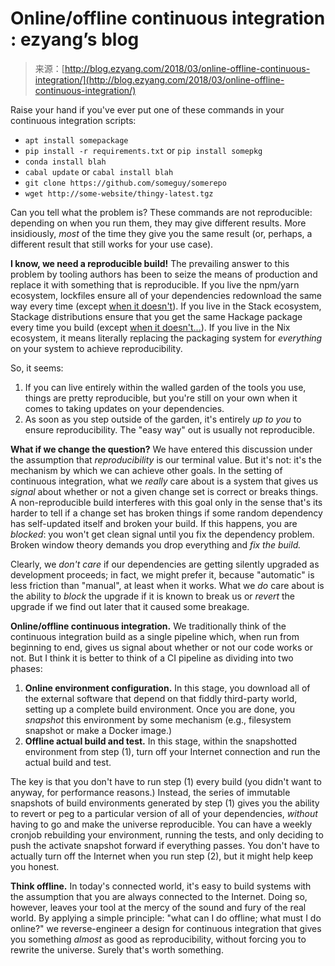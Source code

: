 <!--yml
category: 未分类
date: 2024-07-01 18:16:57
-->

# Online/offline continuous integration : ezyang’s blog

> 来源：[http://blog.ezyang.com/2018/03/online-offline-continuous-integration/](http://blog.ezyang.com/2018/03/online-offline-continuous-integration/)

Raise your hand if you've ever put one of these commands in your continuous integration scripts:

*   `apt install somepackage`
*   `pip install -r requirements.txt` or `pip install somepkg`
*   `conda install blah`
*   `cabal update` or `cabal install blah`
*   `git clone https://github.com/someguy/somerepo`
*   `wget http://some-website/thingy-latest.tgz`

Can you tell what the problem is? These commands are not reproducible: depending on when you run them, they may give different results. More insidiously, *most* of the time they give you the same result (or, perhaps, a different result that still works for your use case).

**I know, we need a reproducible build!** The prevailing answer to this problem by tooling authors has been to seize the means of production and replace it with something that is reproducible. If you live the npm/yarn ecosystem, lockfiles ensure all of your dependencies redownload the same way every time (except [when it doesn't](http://blog.npmjs.org/post/141577284765/kik-left-pad-and-npm)). If you live in the Stack ecosystem, Stackage distributions ensure that you get the same Hackage package every time you build (except [when it doesn't...](https://www.snoyman.com/blog/2017/04/stackages-no-revisions-field)). If you live in the Nix ecosystem, it means literally replacing the packaging system for *everything* on your system to achieve reproducibility.

So, it seems:

1.  If you can live entirely within the walled garden of the tools you use, things are pretty reproducible, but you're still on your own when it comes to taking updates on your dependencies.
2.  As soon as you step outside of the garden, it's entirely *up to you* to ensure reproducibility. The "easy way" out is usually not reproducible.

**What if we change the question?** We have entered this discussion under the assumption that *reproducibility* is our terminal value. But it's not: it's the mechanism by which we can achieve other goals. In the setting of continuous integration, what we *really* care about is a system that gives us *signal* about whether or not a given change set is correct or breaks things. A non-reproducible build interferes with this goal only in the sense that's its harder to tell if a change set has broken things if some random dependency has self-updated itself and broken your build. If this happens, you are *blocked*: you won't get clean signal until you fix the dependency problem. Broken window theory demands you drop everything and *fix the build.*

Clearly, we *don't care* if our dependencies are getting silently upgraded as development proceeds; in fact, we might prefer it, because "automatic" is less friction than "manual", at least when it works. What we *do* care about is the ability to *block* the upgrade if it is known to break us or *revert* the upgrade if we find out later that it caused some breakage.

**Online/offline continuous integration.** We traditionally think of the continuous integration build as a single pipeline which, when run from beginning to end, gives us signal about whether or not our code works or not. But I think it is better to think of a CI pipeline as dividing into two phases:

1.  **Online environment configuration.** In this stage, you download all of the external software that depend on that fiddly third-party world, setting up a complete build environment. Once you are done, you *snapshot* this environment by some mechanism (e.g., filesystem snapshot or make a Docker image.)
2.  **Offline actual build and test.** In this stage, within the snapshotted environment from step (1), turn off your Internet connection and run the actual build and test.

The key is that you don't have to run step (1) every build (you didn't want to anyway, for performance reasons.) Instead, the series of immutable snapshots of build environments generated by step (1) gives you the ability to revert or peg to a particular version of all of your dependencies, *without* having to go and make the universe reproducible. You can have a weekly cronjob rebuilding your environment, running the tests, and only deciding to push the activate snapshot forward if everything passes. You don't have to actually turn off the Internet when you run step (2), but it might help keep you honest.

**Think offline.** In today's connected world, it's easy to build systems with the assumption that you are always connected to the Internet. Doing so, however, leaves your tool at the mercy of the sound and fury of the real world. By applying a simple principle: "what can I do offline; what must I do online?" we reverse-engineer a design for continuous integration that gives you something *almost* as good as reproducibility, without forcing you to rewrite the universe. Surely that's worth something.